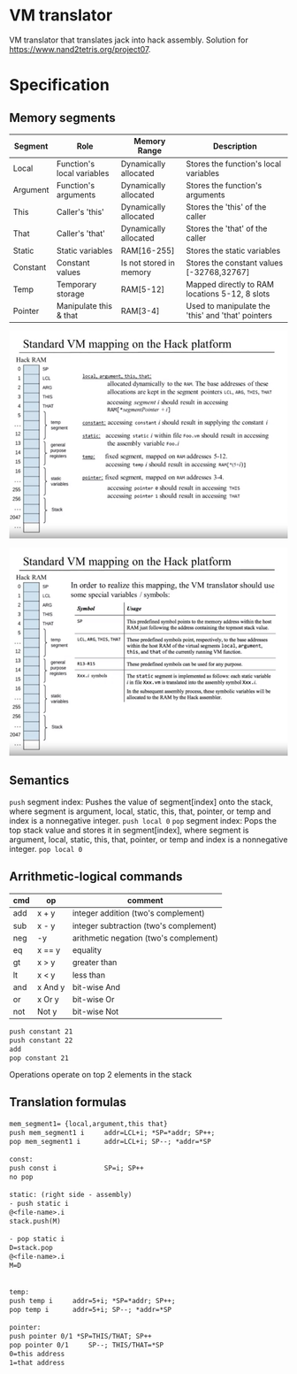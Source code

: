 
# VM translator 
VM translator that translates jack into hack assembly. 
Solution for https://www.nand2tetris.org/project07. 

# Specification
## Memory segments

| Segment | Role | Memory Range            | Description                                       | 
|----------|----------|-------------------------|---------------------------------------------------|
| Local | Function's local variables | Dynamically allocated   | Stores the function's local variables             |
| Argument | Function's arguments | Dynamically allocated   | Stores the function's arguments                   |
| This | Caller's 'this' | Dynamically allocated   | Stores the 'this' of the caller                   |
| That | Caller's 'that' | Dynamically allocated   | Stores the 'that' of the caller                   |
| Static | Static variables | RAM[16-255]             | Stores the static variables                       |
| Constant | Constant values | Is not stored in memory | Stores the constant values [-32768,32767]         |
| Temp | Temporary storage | RAM[5-12]               | Mapped directly to RAM locations 5-12, 8 slots    |
| Pointer | Manipulate this & that | RAM[3-4]                | Used to manipulate the 'this' and 'that' pointers |
 
![alt text](doc/memory_seg.png)

![alt text](doc/memory_seg_2.png)

## Semantics
`push` segment index: Pushes the value of segment[index] onto the stack, where segment is argument, local, static, this, that, pointer, or temp and index is a nonnegative integer.
``
push local 0
``
`pop` segment index: Pops the top stack value and stores it in segment[index], where segment is argument, local, static, this, that, pointer, or temp and index is a nonnegative integer.
``
pop local 0
``
## Arrithmetic-logical commands

|cmd  |  op     | comment                               
|-----|---------|---------------------------------------
|add  | x + y   | integer addition (two's complement)
|sub  | x - y   | integer subtraction (two's complement)
|neg  | -y      | arithmetic negation (two's complement)
|eq   | x == y  | equality
|gt   | x > y   | greater than
|lt   | x < y   | less than
|and  | x And y | bit-wise And
|or   | x Or y  | bit-wise Or
|not  | Not y   | bit-wise Not

```text
push constant 21
push constant 22
add
pop constant 21
```
Operations operate on top 2 elements in the stack


## Translation formulas
```
mem_segment1= {local,argument,this that}
push mem_segment1 i     addr=LCL+i; *SP=*addr; SP++; 
pop mem_segment1 i      addr=LCL+i; SP--; *addr=*SP

const:
push const i            SP=i; SP++
no pop

static: (right side - assembly)
- push static i       
@<file-name>.i
stack.push(M)

- pop static i 
D=stack.pop
@<file-name>.i
M=D


temp:
push temp i     addr=5+i; *SP=*addr; SP++; 
pop temp i      addr=5+i; SP--; *addr=*SP

pointer:
push pointer 0/1 *SP=THIS/THAT; SP++
pop pointer 0/1		SP--; THIS/THAT=*SP
0=this address
1=that address
```


